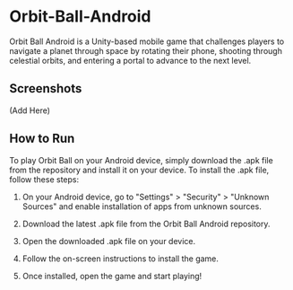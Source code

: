 # Orbit-Ball-Android

Orbit Ball Android is a Unity-based mobile game that challenges players to navigate a planet through space by rotating their phone, shooting through celestial orbits, and entering a portal to advance to the next level.

## Screenshots

(Add Here)

## How to Run

To play Orbit Ball on your Android device, simply download the .apk file from the repository and install it on your device. To install the .apk file, follow these steps:

1. On your Android device, go to "Settings" > "Security" > "Unknown Sources" and enable installation of apps from unknown sources.

2. Download the latest .apk file from the Orbit Ball Android repository.

3. Open the downloaded .apk file on your device.

4. Follow the on-screen instructions to install the game.

5. Once installed, open the game and start playing!
